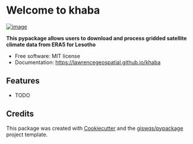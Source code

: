 # Welcome to khaba


[![image](https://img.shields.io/pypi/v/khaba.svg)](https://pypi.python.org/pypi/khaba)


**This pypackage allows users to download and process gridded satellite climate data from ERA5 for Lesotho**


-   Free software: MIT license
-   Documentation: <https://lawrencegeospatial.github.io/khaba>
    

## Features

-   TODO

## Credits

This package was created with [Cookiecutter](https://github.com/cookiecutter/cookiecutter) and the [giswqs/pypackage](https://github.com/giswqs/pypackage) project template.

